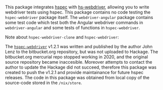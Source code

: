 This package integrates [hspec](http://hspec.github.io) with
[hs-webdriver](https://hackage.haskell.org/package/webdriver), allowing you to write webdriver tests
using hspec.  This package contains no code testing the `hspec-webdriver` package itself.  The
`webdriver-angular` package contains some test code which test both the Angular webdriver commands
in `webdriver-angular` and some tests of functions in `hspec-webdriver`. 

Note about `hspec-webdriver-clone` and `hspec-webdriver`:

The [`hspec-webdriver`](https://hackage.haskell.org/package/hspec-webdriver) v1.2.1 was written and published by the author John Lenz to the bitbucket.org repository, but was not uploaded to Hackage.
The bitbucket.org mercurial repo stopped working in 2020, and the original source repository became inaccesible.
Moreover attempts to contact the author to update the Hackage did not succeed, therefore this package was created to push the v1.2.1 and provide maintainance for future hspec releases.
The code in this package was obtained from local copy of the source-code stored in the `/nix/store`.
